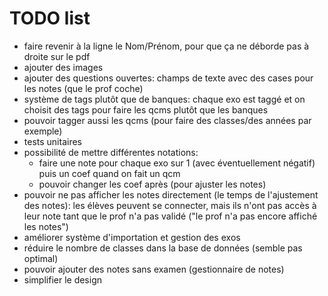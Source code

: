 TODO list
========

* faire revenir à la ligne le Nom/Prénom, pour que ça ne déborde pas à droite sur le pdf
* ajouter des images
* ajouter des questions ouvertes: champs de texte avec des cases pour les notes (que le prof coche)
* système de tags plutôt que de banques:
	chaque exo est taggé et on choisit des tags pour faire les qcms plutôt que les banques
* pouvoir tagger aussi les qcms (pour faire des classes/des années par exemple)
* tests unitaires
* possibilité de mettre différentes notations:
	* faire une note pour chaque exo sur 1 (avec éventuellement négatif) puis un coef quand on fait un qcm
	* pouvoir changer les coef après (pour ajuster les notes)
* pouvoir ne pas afficher les notes directement (le temps de l'ajustement des notes): les élèves peuvent se connecter, mais ils n'ont pas accès à leur note tant que le prof n'a pas validé ("le prof n'a pas encore affiché les notes")
* améliorer système d'importation et gestion des exos
* réduire le nombre de classes dans la base de données (semble pas optimal)
* pouvoir ajouter des notes sans examen (gestionnaire de notes)
* simplifier le design
